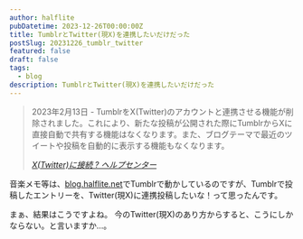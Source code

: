 ```yaml
---
author: halflite
pubDatetime: 2023-12-26T00:00:00Z
title: TumblrとTwitter(現X)を連携したいだけだった
postSlug: 20231226_tumblr_twitter
featured: false
draft: false
tags:
  - blog
description: TumblrとTwitter(現X)を連携したいだけだった
---
```


> 2023年2月13日 - TumblrをX(Twitter)のアカウントと連携させる機能が削除されました。これにより、新たな投稿が公開された際にTumblrからXに直接自動で共有する機能はなくなります。また、ブログテーマで最近のツイートや投稿を自動的に表示する機能もなくなります。
>
> <cite>[X(Twitter)に接続 ? ヘルプセンター](https://help.tumblr.com/hc/ja/articles/230740767-X-Twitter-%E3%81%AB%E6%8E%A5%E7%B6%9A "X(Twitter)に接続 ? ヘルプセンター")</cite>

音楽メモ等は、[blog.halflite.net](https://blog.halflite.net/)でTumblrで動かしているのですが、Tumblrで投稿したエントリーを、Twitter(現X)に連携投稿したいな！って思ったんです。

まぁ、結果はこうですよね。 今のTwitter(現X)のあり方からすると、こうにしかならない。と言いますか…。

